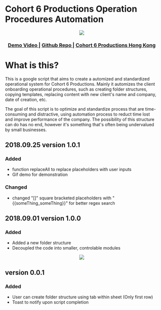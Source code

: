 # Cohort 6 Productions Operation Procedures Automation
<p align="center">
  <img src="https://github.com/ivanoung/C6P-Dashboard-Script/blob/master/Assets/banner.png?raw=true" />
</p>
<div align="center">
  <h3>
    <a href="https://www.useloom.com/share/03d0d763bf914480a325b5ea4d38e193">
      Demo Video
    </a>
    <span> | </span>
    <a href="https://github.com/ivanoung/C6P-Dashboard-Script">
      Github Repo
    </a>
    <span> | </span>
    <a href="https://www.cohort6productions.com/">
      Cohort 6 Productions Hong Kong
    </a>
  </h3>
</div>

# What is this?
This is a google script that aims to create a automized and standardized operational system for Cohort 6 Productions. Mainly it automizes the client onboarding operational procedures, such as creating folder structures, copying templates, replacing content with new client's name and company, date of creation, etc.

The goal of this script is to optimize and standardize process that are time-consuming and distractive, using automation process to reduct time lost and improve performance of the company. The possibility of this structure can do has no end, however it's something that's often being undervalued by small businesses. 

## 2018.09.25 version 1.0.1
### Added
- function replaceAll to replace placeholders with user inputs
- Gif demo for demonstration
### Changed
- changed "[]" square bracketed placeholders with "{{someThing_someThing}}" for better regex search


## 2018.09.01 version 1.0.0
### Added
- Added a new folder structure
- Decoupled the code into smaller, controlable modules
<p align="center">
  <img src="https://github.com/ivanoung/C6P-Dashboard-Script/blob/master/Assets/folderStructure.png?raw=true" />
</p>


## version 0.0.1
### Added
- User can create folder structure using tab within sheet (Only first row)
- Toast to notify upon script completion